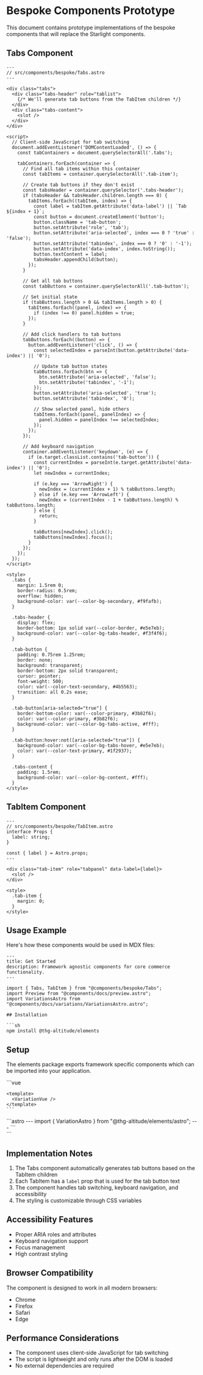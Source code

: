# Bespoke Components Prototype

This document contains prototype implementations of the bespoke components that will replace the Starlight components.

## Tabs Component

```astro
---
// src/components/bespoke/Tabs.astro
---

<div class="tabs">
  <div class="tabs-header" role="tablist">
    {/* We'll generate tab buttons from the TabItem children */}
  </div>
  <div class="tabs-content">
    <slot />
  </div>
</div>

<script>
  // Client-side JavaScript for tab switching
  document.addEventListener('DOMContentLoaded', () => {
    const tabContainers = document.querySelectorAll('.tabs');
    
    tabContainers.forEach(container => {
      // Find all tab items within this container
      const tabItems = container.querySelectorAll('.tab-item');
      
      // Create tab buttons if they don't exist
      const tabsHeader = container.querySelector('.tabs-header');
      if (tabsHeader && tabsHeader.children.length === 0) {
        tabItems.forEach((tabItem, index) => {
          const label = tabItem.getAttribute('data-label') || `Tab ${index + 1}`;
          const button = document.createElement('button');
          button.className = 'tab-button';
          button.setAttribute('role', 'tab');
          button.setAttribute('aria-selected', index === 0 ? 'true' : 'false');
          button.setAttribute('tabindex', index === 0 ? '0' : '-1');
          button.setAttribute('data-index', index.toString());
          button.textContent = label;
          tabsHeader.appendChild(button);
        });
      }
      
      // Get all tab buttons
      const tabButtons = container.querySelectorAll('.tab-button');
      
      // Set initial state
      if (tabButtons.length > 0 && tabItems.length > 0) {
        tabItems.forEach((panel, index) => {
          if (index !== 0) panel.hidden = true;
        });
      }
      
      // Add click handlers to tab buttons
      tabButtons.forEach((button) => {
        button.addEventListener('click', () => {
          const selectedIndex = parseInt(button.getAttribute('data-index') || '0');
          
          // Update tab button states
          tabButtons.forEach(btn => {
            btn.setAttribute('aria-selected', 'false');
            btn.setAttribute('tabindex', '-1');
          });
          button.setAttribute('aria-selected', 'true');
          button.setAttribute('tabindex', '0');
          
          // Show selected panel, hide others
          tabItems.forEach((panel, panelIndex) => {
            panel.hidden = panelIndex !== selectedIndex;
          });
        });
      });
      
      // Add keyboard navigation
      container.addEventListener('keydown', (e) => {
        if (e.target.classList.contains('tab-button')) {
          const currentIndex = parseInt(e.target.getAttribute('data-index') || '0');
          let newIndex = currentIndex;
          
          if (e.key === 'ArrowRight') {
            newIndex = (currentIndex + 1) % tabButtons.length;
          } else if (e.key === 'ArrowLeft') {
            newIndex = (currentIndex - 1 + tabButtons.length) % tabButtons.length;
          } else {
            return;
          }
          
          tabButtons[newIndex].click();
          tabButtons[newIndex].focus();
        }
      });
    });
  });
</script>

<style>
  .tabs {
    margin: 1.5rem 0;
    border-radius: 0.5rem;
    overflow: hidden;
    background-color: var(--color-bg-secondary, #f9fafb);
  }
  
  .tabs-header {
    display: flex;
    border-bottom: 1px solid var(--color-border, #e5e7eb);
    background-color: var(--color-bg-tabs-header, #f3f4f6);
  }
  
  .tab-button {
    padding: 0.75rem 1.25rem;
    border: none;
    background: transparent;
    border-bottom: 2px solid transparent;
    cursor: pointer;
    font-weight: 500;
    color: var(--color-text-secondary, #4b5563);
    transition: all 0.2s ease;
  }
  
  .tab-button[aria-selected="true"] {
    border-bottom-color: var(--color-primary, #3b82f6);
    color: var(--color-primary, #3b82f6);
    background-color: var(--color-bg-tabs-active, #fff);
  }
  
  .tab-button:hover:not([aria-selected="true"]) {
    background-color: var(--color-bg-tabs-hover, #e5e7eb);
    color: var(--color-text-primary, #1f2937);
  }
  
  .tabs-content {
    padding: 1.5rem;
    background-color: var(--color-bg-content, #fff);
  }
</style>
```

## TabItem Component

```astro
---
// src/components/bespoke/TabItem.astro
interface Props {
  label: string;
}

const { label } = Astro.props;
---

<div class="tab-item" role="tabpanel" data-label={label}>
  <slot />
</div>

<style>
  .tab-item {
    margin: 0;
  }
</style>
```

## Usage Example

Here's how these components would be used in MDX files:

```astro
---
title: Get Started
description: Framework agnostic components for core commerce functionality.
---

import { Tabs, TabItem } from "@components/bespoke/Tabs";
import Preview from "@components/docs/preview.astro";
import VariationsAstro from "@components/docs/variations/VariationsAstro.astro";

## Installation

```sh
npm install @thg-altitude/elements
```

## Setup

The elements package exports framework specific components which can be imported into your application.

<div class="not-content">
<Tabs>
    <TabItem label="Preview">
        <Preview>
          <VariationsAstro sku="10530943" />
        </Preview>
    </TabItem>
  <TabItem label="Vue">
    ```vue
    <script setup>
      import { VariationVue } from "@thg-altitude/elements/vue"; 
    </script>

    <template>
      <VariationVue />
    </template>
    ```

  </TabItem>
  <TabItem label="Astro">
    ```astro
      ---
      import { VariationAstro } from "@thg-altitude/elements/astro"; 
      ---
      <VariationAstro />
    ``` 
  </TabItem>
</Tabs>
</div>
```

## Implementation Notes

1. The Tabs component automatically generates tab buttons based on the TabItem children
2. Each TabItem has a `label` prop that is used for the tab button text
3. The component handles tab switching, keyboard navigation, and accessibility
4. The styling is customizable through CSS variables

## Accessibility Features

- Proper ARIA roles and attributes
- Keyboard navigation support
- Focus management
- High contrast styling

## Browser Compatibility

The component is designed to work in all modern browsers:
- Chrome
- Firefox
- Safari
- Edge

## Performance Considerations

- The component uses client-side JavaScript for tab switching
- The script is lightweight and only runs after the DOM is loaded
- No external dependencies are required
